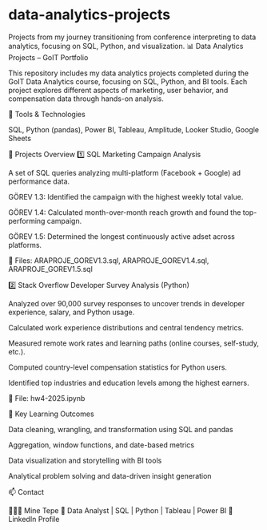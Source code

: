 # data-analytics-projects
Projects from my journey transitioning from conference interpreting to data analytics, focusing on SQL, Python, and visualization.
📊 Data Analytics Projects – GoIT Portfolio

This repository includes my data analytics projects completed during the GoIT Data Analytics course, focusing on SQL, Python, and BI tools.
Each project explores different aspects of marketing, user behavior, and compensation data through hands-on analysis.

🧩 Tools & Technologies

SQL, Python (pandas), Power BI, Tableau, Amplitude, Looker Studio, Google Sheets

📁 Projects Overview
1️⃣ SQL Marketing Campaign Analysis

A set of SQL queries analyzing multi-platform (Facebook + Google) ad performance data.

GÖREV 1.3: Identified the campaign with the highest weekly total value.

GÖREV 1.4: Calculated month-over-month reach growth and found the top-performing campaign.

GÖREV 1.5: Determined the longest continuously active adset across platforms.

📂 Files: ARAPROJE_GOREV1.3.sql, ARAPROJE_GOREV1.4.sql, ARAPROJE_GOREV1.5.sql

2️⃣ Stack Overflow Developer Survey Analysis (Python)

Analyzed over 90,000 survey responses to uncover trends in developer experience, salary, and Python usage.

Calculated work experience distributions and central tendency metrics.

Measured remote work rates and learning paths (online courses, self-study, etc.).

Computed country-level compensation statistics for Python users.

Identified top industries and education levels among the highest earners.

📂 File: hw4-2025.ipynb

🌟 Key Learning Outcomes

Data cleaning, wrangling, and transformation using SQL and pandas

Aggregation, window functions, and date-based metrics

Data visualization and storytelling with BI tools

Analytical problem solving and data-driven insight generation

📫 Contact

👩🏻‍💻 Mine Tepe
📍 Data Analyst | SQL | Python | Tableau | Power BI
🔗 LinkedIn Profile
